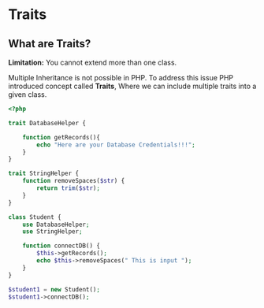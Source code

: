 # Traits

## What are Traits?

**Limitation:** You cannot extend more than one class.

Multiple Inheritance is not possible in PHP. To address this issue PHP introduced concept called **Traits**, Where we can include multiple traits into a given class.

```php
<?php

trait DatabaseHelper {

    function getRecords(){
        echo "Here are your Database Credentials!!!";
    }
}

trait StringHelper {
    function removeSpaces($str) {
        return trim($str);
    }
}

class Student {
    use DatabaseHelper;
    use StringHelper;

    function connectDB() {
        $this->getRecords();
        echo $this->removeSpaces(" This is input ");
    }
}

$student1 = new Student();
$student1->connectDB();
```